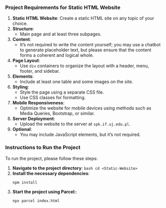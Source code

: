 ### Project Requirements for Static HTML Website

1. **Static HTML Website**: Create a static HTML site on any topic of your choice.
2. **Structure**:
   - Main page and at least three subpages.
3. **Content**:
   - It’s not required to write the content yourself; you may use a chatbot to generate placeholder text, but please ensure that the content forms a coherent and logical whole.
4. **Page Layout**:
   - Use `div` containers to organize the layout with a header, menu, footer, and sidebar.
5. **Elements**:
   - Include at least one table and some images on the site.
6. **Styling**:
   - Style the page using a separate CSS file.
   - Use CSS classes for formatting.
7. **Mobile Responsiveness**:
   - Optimize the website for mobile devices using methods such as Media Queries, Bootstrap, or similar.
8. **Server Deployment**:
   - Upload the website to the server at `spk.if.uj.edu.pl`.
9. **Optional**:
   - You may include JavaScript elements, but it’s not required.

### Instructions to Run the Project

To run the project, please follow these steps:

1. **Navigate to the project directory**:
   `bash
cd <Static-Website>
`
2. **Install the necessary dependencies**:
   ```bash
   npm install
   ```
3. **Start the project using Parcel:**:
   ```bash
   npx parcel index.html
   ```
